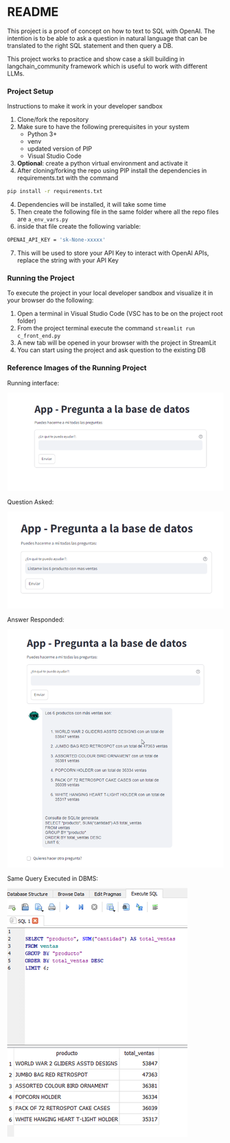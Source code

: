 # README 

This project is a proof of concept on how to text to SQL with OpenAI. The intention is to be able to ask a question in natural language that can be translated to the right SQL statement and then query a DB.

This project works to practice and show case a skill building in langchain_community framework which is useful to work with different LLMs.



### Project Setup

Instructions to make it work in your developer sandbox

1. Clone/fork the repository 
2. Make sure to have the following prerequisites in your system
   - Python 3+
   - venv
   - updated version of PIP
   - Visual Studio Code
3. **Optional**: create a python virtual environment and activate it
4. After cloning/forking the repo using PIP install the dependencies in requirements.txt with the command

```bash
pip install -r requirements.txt
```

4. Dependencies will be installed, it will take some time
5. Then create the following file in the same folder where all the repo files are `a_env_vars.py`
6. inside that file create the following variable:

```bash
OPENAI_API_KEY = 'sk-None-xxxxx'
```

7. This will be used to store your API Key to interact with OpenAI APIs, replace the string with your API Key



### Running the Project

To execute the project in your local developer sandbox and visualize it in your browser do the following:

1. Open a terminal in Visual Studio Code (VSC has to be on the project root folder)
2. From the project terminal execute the command `streamlit run c_front_end.py`
3. A new tab will be opened in your browser with the project in StreamLit
4. You can start using the project and ask question to the existing DB



### Reference Images of the Running Project

Running interface:

![1](img/1.png)

Question Asked:

![2](img/2.png)

Answer Responded:

![3](img/3.png)

Same Query Executed in DBMS:

![4](img/4.png)

